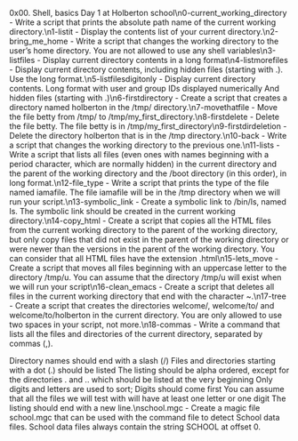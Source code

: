 0x00. Shell, basics Day 1 at Holberton school\n0-current_working_directory - Write a script that prints the absolute path name of the current working directory.\n1-listit - Display the contents list of your current directory.\n2-bring_me_home - Write a script that changes the working directory to the user’s home directory. You are not allowed to use any shell variables\n3-listfiles - Display current directory contents in a long format\n4-listmorefiles - Display current directory contents, including hidden files (starting with .). Use the long format.\n5-listfilesdigitonly - Display current directory contents. Long format with user and group IDs displayed numerically And hidden files (starting with .)\n6-firstdirectory - Create a script that creates a directory named holberton in the /tmp/ directory.\n7-movethatfile - Move the file betty from /tmp/ to /tmp/my_first_directory.\n8-firstdelete - Delete the file betty. The file betty is in /tmp/my_first_directory\n9-firstdirdeletion - Delete the directory holberton that is in the /tmp directory.\n10-back - Write a script that changes the working directory to the previous one.\n11-lists - Write a script that lists all files (even ones with names beginning with a period character, which are normally hidden) in the current directory and the parent of the working directory and the /boot directory (in this order), in long format.\n12-file_type - Write a script that prints the type of the file named iamafile. The file iamafile will be in the /tmp directory when we will run your script.\n13-symbolic_link - Create a symbolic link to /bin/ls, named ls. The symbolic link should be created in the current working directory.\n14-copy_html - Create a script that copies all the HTML files from the current working directory to the parent of the working directory, but only copy files that did not exist in the parent of the working directory or were newer than the versions in the parent of the working directory. You can consider that all HTML files have the extension .html\n15-lets_move - Create a script that moves all files beginning with an uppercase letter to the directory /tmp/u. You can assume that the directory /tmp/u will exist when we will run your script\n16-clean_emacs - Create a script that deletes all files in the current working directory that end with the character ~.\n17-tree - Create a script that creates the directories welcome/, welcome/to/ and welcome/to/holberton in the current directory. You are only allowed to use two spaces in your script, not more.\n18-commas - Write a command that lists all the files and directories of the current directory, separated by commas (,).

Directory names should end with a slash (/) Files and directories starting with a dot (.) should be listed The listing should be alpha ordered, except for the directories . and .. which should be listed at the very beginning Only digits and letters are used to sort; Digits should come first You can assume that all the files we will test with will have at least one letter or one digit The listing should end with a new line.\nschool.mgc - Create a magic file school.mgc that can be used with the command file to detect School data files. School data files always contain the string SCHOOL at offset 0.
